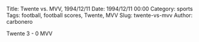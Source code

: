 Title: Twente vs. MVV, 1994/12/11
Date: 1994/12/11 00:00
Category: sports
Tags: football, football scores, Twente, MVV
Slug: twente-vs-mvv
Author: carbonero


Twente 3 - 0 MVV
